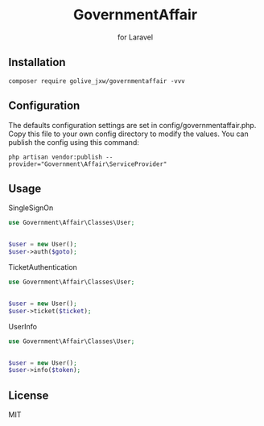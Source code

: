 <h1 align="center"> GovernmentAffair </h1>

<p align="center"> for Laravel</p>


## Installation

```shell
composer require golive_jxw/governmentaffair -vvv
```
## Configuration
The defaults configuration settings are set in config/governmentaffair.php. Copy this file to your own config directory to modify the values. You can publish the config using this command:
```shell
php artisan vendor:publish --provider="Government\Affair\ServiceProvider"
```
## Usage

SingleSignOn
```php
use Government\Affair\Classes\User;


$user = new User();
$user->auth($goto);
```
TicketAuthentication
```php
use Government\Affair\Classes\User;


$user = new User();
$user->ticket($ticket);
```
UserInfo
```php
use Government\Affair\Classes\User;


$user = new User();
$user->info($token);
```
## License

MIT
